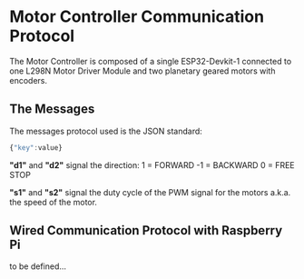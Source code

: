 # Motor Controller Communication Protocol

The Motor Controller is composed of a single ESP32-Devkit-1 connected to one L298N Motor Driver Module and two planetary geared motors with encoders.

## The Messages

The messages protocol used is the JSON standard: 
```javascript
{"key":value}
```

**"d1"** and **"d2"** signal the direction: 
    1 = FORWARD
    -1 = BACKWARD
    0 = FREE STOP

**"s1"** and **"s2"** signal the duty cycle of the PWM signal for the motors a.k.a. the speed of the motor.

## Wired Communication Protocol with Raspberry Pi

to be defined...